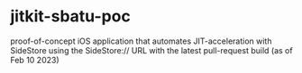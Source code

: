 # jitkit-sbatu-poc

proof-of-concept iOS application that automates JIT-acceleration with SideStore using the SideStore:// URL with the latest pull-request build (as of Feb 10 2023)
